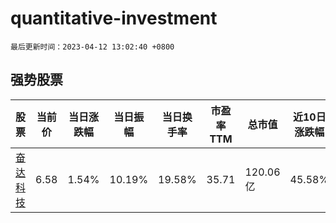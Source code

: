 # quantitative-investment

`最后更新时间：2023-04-12 13:02:40 +0800`

## 强势股票

|股票|当前价|当日涨跌幅|当日振幅|当日换手率|市盈率TTM|总市值|近10日涨跌幅|
|----|----|----|----|----|----|----|----|
|[奋达科技](https://xueqiu.com/S/SZ002681)|6.58|1.54%|10.19%|19.58%|35.71|120.06亿|45.58%|
